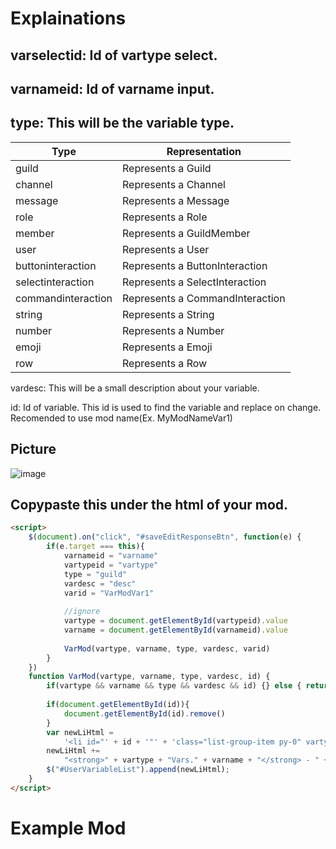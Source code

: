# Explainations

## varselectid: Id of vartype select.

## varnameid: Id of varname input.

## type: This will be the variable type. 

|Type|Representation|
|----|-------|
|guild|Represents a Guild|
|channel|Represents a Channel|
|message|Represents a Message|
|role|Represents a Role|
|member|Represents a GuildMember|
|user|Represents a User|
|buttoninteraction|Represents a ButtonInteraction|
|selectinteraction|Represents a SelectInteraction|
|commandinteraction|Represents a CommandInteraction|
|string|Represents a String|
|number|Represents a Number|
|emoji|Represents a Emoji|
|row|Represents a Row|

vardesc: This will be a small description about your variable.

id: Id of variable. This id is used to find the variable and replace on change. Recomended to use mod name(Ex. MyModNameVar1)

## Picture

![image](https://user-images.githubusercontent.com/55946112/163659511-81458107-8d09-4377-978c-3c845be61e5e.png)


## Copypaste this under the html of your mod.

```html
<script>
    $(document).on("click", "#saveEditResponseBtn", function(e) {
        if(e.target === this){
            varnameid = "varname"
            vartypeid = "vartype"
            type = "guild"
            vardesc = "desc"
            varid = "VarModVar1"
        
            //ignore
            vartype = document.getElementById(vartypeid).value
            varname = document.getElementById(varnameid).value
        
            VarMod(vartype, varname, type, vardesc, varid)
        }
    })
    function VarMod(vartype, varname, type, vardesc, id) {
        if(vartype && varname && type && vardesc && id) {} else { return alert("[VarMod] Missing parameters") }
        
        if(document.getElementById(id)){
            document.getElementById(id).remove()
        }
        var newLiHtml =
            '<li id="' + id + '"' + 'class="list-group-item py-0" vartype="' + type + '">';
        newLiHtml +=
            "<strong>" + vartype + "Vars." + varname + "</strong> - " + vardesc + " mod variable</li>";
        $("#UserVariableList").append(newLiHtml);
    }
</script>
```

# Example Mod

